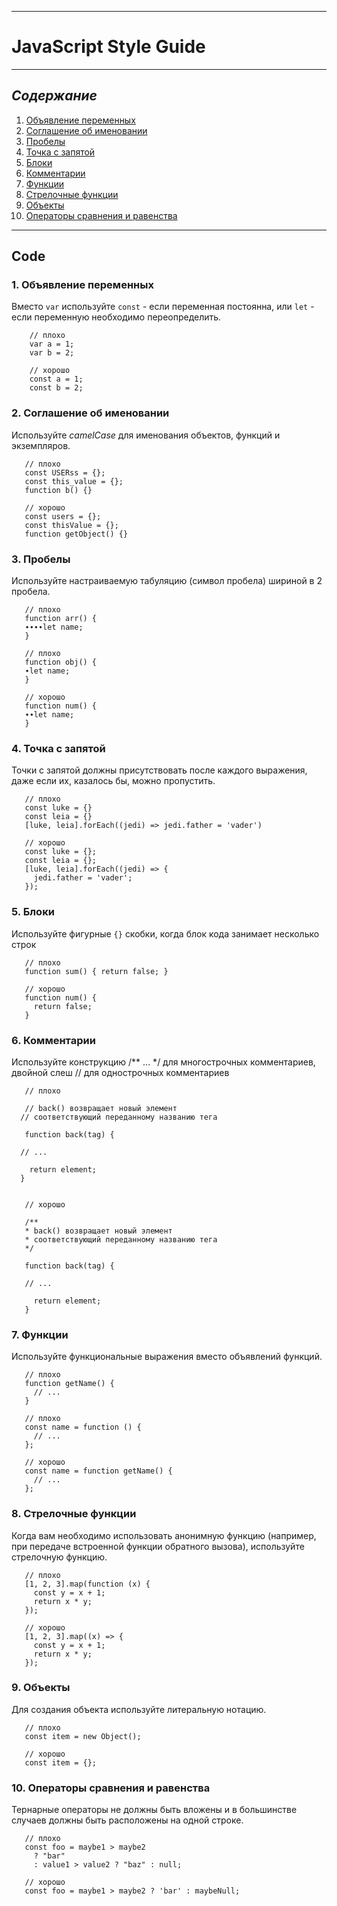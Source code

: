 ___
# **JavaScript Style Guide**
___

## ***Содержание***
 1.	[Объявление переменных](#Объявление-переменных)
 2.	[Соглашение об именовании](#Соглашение-об-именовании)
 3. [Пробелы](#Пробелы)
 4. [Точка с запятой](#Точка-с-запятой)
 5. [Блоки](#Блоки)
 6. [Комментарии](#Комментарии)
 7. [Функции](#Функции)
 8. [Стрелочные функции](#Стрелочные-функции)
 9. [Объекты](#Объекты)
 10. [Операторы сравнения и равенства](#Операторы-сравнения-и-равенства)
___

## Code

### 1. Объявление переменных
Вместо `var` используйте `const` - если переменная постоянна, или `let` - если переменную необходимо переопределить.
```
    // плохо
    var a = 1;
    var b = 2;

    // хорошо
    const a = 1;
    const b = 2;
```
### 2. Соглашение об именовании
Используйте *camelCase* для именования объектов, функций и экземпляров.  
```
   // плохо
   const USERss = {};
   const this_value = {};
   function b() {}

   // хорошо
   const users = {};
   const thisValue = {};
   function getObject() {}
```
### 3. Пробелы
Используйте настраиваемую табуляцию (символ пробела) шириной в 2 пробела.  
```
   // плохо
   function arr() {
   ∙∙∙∙let name;
   }

   // плохо
   function obj() {
   ∙let name;
   }

   // хорошо
   function num() {
   ∙∙let name;
   }
```
### 4. Точка с запятой
Точки с запятой должны присутствовать после каждого выражения, даже если их, казалось бы, можно пропустить.
```
   // плохо
   const luke = {}
   const leia = {}
   [luke, leia].forEach((jedi) => jedi.father = 'vader')

   // хорошо
   const luke = {};
   const leia = {};
   [luke, leia].forEach((jedi) => {
     jedi.father = 'vader';
   });
```
### 5. Блоки
Используйте фигурные `{}` скобки, когда блок кода занимает несколько строк
```
   // плохо
   function sum() { return false; }

   // хорошо
   function num() {
     return false;
   }
```
### 6. Комментарии
Используйте конструкцию /** ... */ для многострочных комментариев, двойной слеш // для однострочных комментариев
```
   // плохо

   // back() возвращает новый элемент
  // соответствующий переданному названию тега

   function back(tag) {

  // ...

    return element;
  }


   // хорошо

   /**
   * back() возвращает новый элемент
   * соответствующий переданному названию тега
   */

   function back(tag) {

   // ...

     return element;
   }
```
### 7. Функции
Используйте функциональные выражения вместо объявлений функций.
```
   // плохо
   function getName() {
     // ...
   }

   // плохо
   const name = function () {
     // ...
   };

   // хорошо
   const name = function getName() {
     // ...
   };
```
### 8. Стрелочные функции
Когда вам необходимо использовать анонимную функцию (например, при передаче встроенной функции обратного вызова), используйте стрелочную функцию.
```
   // плохо
   [1, 2, 3].map(function (x) {
     const y = x + 1;
     return x * y;
   });

   // хорошо
   [1, 2, 3].map((x) => {
     const y = x + 1;
     return x * y;
   });
```
### 9. Объекты
Для создания объекта используйте литеральную нотацию. 
```
   // плохо
   const item = new Object();

   // хорошо
   const item = {};
```
### 10. Операторы сравнения и равенства
Тернарные операторы не должны быть вложены и в большинстве случаев должны быть расположены на одной строке.
```
   // плохо
   const foo = maybe1 > maybe2
     ? "bar"
     : value1 > value2 ? "baz" : null;

   // хорошо
   const foo = maybe1 > maybe2 ? 'bar' : maybeNull;
```
